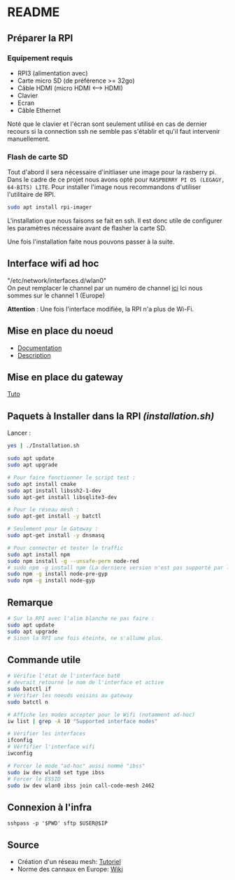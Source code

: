 # README


## Préparer la RPI
### Equipement requis
* RPI3 (alimentation avec)
* Carte micro SD (de préférence >= 32go)
* Câble HDMI (micro HDMI <--> HDMI)
* Clavier
* Ecran 
* Câble Ethernet

Noté que le clavier et l'écran sont seulement utilisé en cas de dernier recours si la connection ssh ne semble pas s'établir et qu'il faut intervenir manuellement.

### Flash de carte SD
Tout d'abord il sera nécessaire d'initliaser une image pour la rasberry pi. Dans le cadre de ce projet nous avons opté pour `RASPBERRY PI OS (LEGAGY, 64-BITS) LITE`. Pour installer l'image nous recommandons d'utiliser l'utilitaire de RPI.

```bash
sudo apt install rpi-imager
```
L'installation que nous faisons se fait en ssh. Il est donc utile de configurer les paramètres nécessaire avant de flasher la carte SD.

Une fois l'installation faite nous pouvons passer à la suite.

## Interface wifi ad hoc

"/etc/network/interfaces.d/wlan0"  
On peut remplacer le channel par un numéro de channel [ici](https://en.wikipedia.org/wiki/List_of_WLAN_channels)
Ici nous sommes sur le channel 1 (Europe)

**Attention** : Une fois l'interface modifiée, la RPI n'a plus de Wi-Fi. 

## Mise en place du noeud

- [Documentation](https://github.com/binnes/WiFiMeshRaspberryPi/blob/master/part1/PIMESH.md#setup-batman-adv)
- [Description](Noeuds/README.md)

## Mise en place du gateway

[Tuto](Gateway/README.md)

## Paquets à Installer dans la RPI _(installation.sh)_

Lancer : 
```bash
yes | ./Installation.sh
```

```bash
sudo apt update
sudo apt upgrade

# Pour faire fonctionner le script test :
sudo apt install cmake
sudo apt install libssh2-1-dev
sudo apt-get install libsqlite3-dev

# Pour le réseau mesh :
sudo apt-get install -y batctl

# Seulement pour le Gateway :
sudo apt-get install -y dnsmasq

# Pour connecter et tester le traffic
sudo apt install npm
sudo npm install -g --unsafe-perm node-red
# sudo npm -g install npm (La derniere version n'est pas supporté par la RPI)
sudo npm -g install node-pre-gyp
sudo npm -g install node-gyp
```

## Remarque

```bash
# Sur la RPI avec l'alim blanche ne pas faire :
sudo apt update 
sudo apt upgrade
# Sinon la RPI une fois éteinte, ne s'allume plus.
```

## Commande utile

```bash
# Vérifie l'état de l'interface bat0
# devrait retourné le nom de l'interface et active
sudo batctl if
# Vérifier les noeuds voisins au gateway
sudo batctl n

# Affiche les modes accepter pour le Wifi (notamment ad-hoc)
iw list | grep -A 10 "Supported interface modes"

# Vérifier les interfaces
ifconfig
# Vérfifier l'interface wifi
iwconfig

# Forcer le mode "ad-hoc" aussi nommé "ibss"
sudo iw dev wlan0 set type ibss
# Forcer le ESSID
sudo iw dev wlan0 ibss join call-code-mesh 2462
```

## Connexion à l'infra
`sshpass -p '$PWD' sftp $USER@$IP`

## Source
* Création d'un réseau mesh: [Tutoriel](https://github.com/binnes/WiFiMeshRaspberryPi/blob/master/part1/PIMESH.md#setup-batman-adv)
* Norme des cannaux en Europe: [Wiki](https://en.wikipedia.org/wiki/List_of_WLAN_channels)